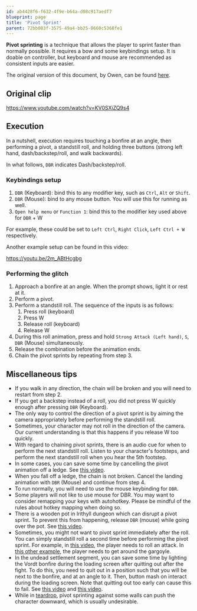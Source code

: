 ```yaml
---
id: ab4428f6-f632-4f9e-b64a-d08c917aedf7
blueprint: page
title: 'Pivot Sprint'
parent: 72bb083f-3575-49a4-bb25-0660c5368fe1
---
```

**Pivot sprinting** is a technique that allows the player to sprint faster than normally possible. It requires a bow and some keybindings setup. It is doable on controller, but keyboard and mouse are recommended as consistent inputs are easier.

The original version of this document, by Owen, can be found [here](https://pastebin.com/raw/yZmwMPrt).

## Original clip 

https://www.youtube.com/watch?v=KV0SXiZQ9s4

## Execution

In a nutshell, execution requires touching a bonfire at an angle, then performing a pivot, a standstill roll, and holding three buttons (strong left hand, dash/backstep/roll, and walk backwards).

In what follows, `DBR` indicates Dash/backstep/roll.

### Keybindings setup

1. `DBR` (Keyboard): bind this to any modifier key, such as `Ctrl`, `Alt` or `Shift`.
2. `DBR` (Mouse): bind to any mouse button. You will use this for running as well.
3. `Open help menu` or `Function 1`: bind this to the modifier key used above for `DBR` + W

For example, these could be set to `Left Ctrl`, `Right Click`, `Left Ctrl + W` respectively.

Another example setup can be found in this video:

https://youtu.be/2m_ABtHcgbg

### Performing the glitch

1. Approach a bonfire at an angle. When the prompt shows, light it or rest at it.
2. Perform a pivot.
3. Perform a standstill roll. The sequence of the inputs is as follows:
	1. Press roll (keyboard)
	2. Press W
	3. Release roll (keyboard)
	4. Release W
4. During this roll animation, press and hold `Strong Attack (Left hand)`, `S`, `DBR` (Mouse) simultaneously.
5. Release the combination before the animation ends.
6. Chain the pivot sprints by repeating from step 3.

## Miscellaneous tips

- If you walk in any direction, the chain will be broken and you will need to restart from step 2.
- If you get a backstep instead of a roll, you did not press W quickly enough after pressing `DBR` (Keyboard).
- The only way to control the direction of a pivot sprint is by aiming the camera appropriately before performing the standstill roll.
- Sometimes, your character may not roll in the direction of the camera. Our current understanding is that this happens if you release W too quickly.
- With regard to chaining pivot sprints, there is an audio cue for when to perform the next standstill roll. Listen to your character's footsteps, and perform the next standstill roll when you hear the 5th footstep.
- In some cases, you can save some time by cancelling the pivot animation off a ledge. See [this video](https://youtu.be/6jZwTsVV4I0?t=442).
- When you fall off a ledge, the chain is not broken. Cancel the landing animation with `DBR` (Mouse) and continue from step 4.
- To run normally, you will need to use the mouse keybinding for `DBR`.
- Some players will not like to use mouse for DBR. You may want to consider remapping your keys with autohotkey. Please be mindful of the rules about hotkey mapping when doing so.
- There is a wooden pot in Irithyll dungeon which can disrupt a pivot sprint. To prevent this from happening, release `DBR` (mouse) while going over the pot. See [this video](https://youtu.be/S1Ug5UKkYyQ?feature=shared&t=907).
- Sometimes, you might not want to pivot sprint immediately after the roll. You can simply standstill roll a second time before performing the pivot sprint. For example, in [this video](https://youtu.be/6jZwTsVV4I0?feature=shared&t=253), the player needs to roll an attack. In [this other example](https://youtu.be/6jZwTsVV4I0?feature=shared&t=977), the player needs to get around the gargoyle.
- In the undead settlement segment, you can save some time by lighting the Vordt bonfire during the loading screen after quitting out after the fight. To do this, you need to quit out in a position such that you will be next to the bonfire, and at an angle to it. Then, button mash on interact during the loading screen. Note that quitting out too early can cause this to fail. See [this video](https://youtu.be/XfQrNp7Fsj0) and [this video](https://youtu.be/6jZwTsVV4I0?feature=shared&t=352).
- While in [teardrop](/darksouls3/teardrop), pivot sprinting against some walls can push the character downward, which is usually undesirable.
